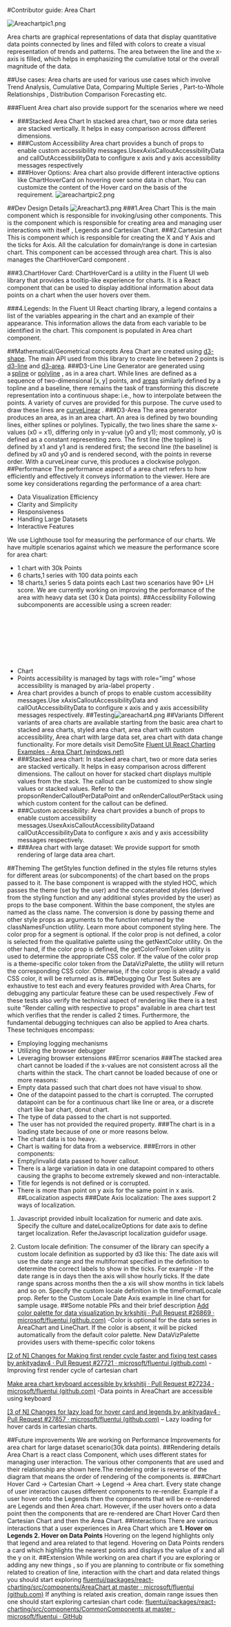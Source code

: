 #Contributor guide: Area Chart

![Areachartpic1.png](images/Areachartpic1.png)

Area charts are graphical representations of data that display quantitative data points connected by lines and filled with colors to create a visual representation of trends and patterns. The area between the line and the x-axis is filled, which helps in emphasizing the cumulative total or the overall magnitude of the data.

##Use cases: 
Area charts are used for various use cases which involve Trend Analysis, Cumulative Data, Comparing Multiple Series , Part-to-Whole Relationships , Distribution Comparison Forecasting etc.

###Fluent Area chart also provide support for the scenarios where we need 
- ###Stacked Area Chart
  In stacked area chart, two or more data series are stacked vertically. It helps in easy comparison across different dimensions.
- ###Custom Accessibility 
  Area chart provides a bunch of props to enable custom accessibility messages.UsexAxisCalloutAccessibilityData and callOutAccessibilityData to configure x axis and y axis accessibility messages respectively
- ###Hover Options: 
  Area chart also provide different interactive options like ChartHoverCard on hovering over some data in chart. You can customize the content of the Hover card on the basis of the requirement.
![areachartpic2.png](images/Areachartpic2.png)

##Dev Design Details
![Areachart3.png](images/Areachartpic3.png)
###1.Area Chart 
 This is the main component which is responsible for invoking/using other components. This is the component which is responsible for creating area  and managing user interactions with itself , Legends and Cartesian Chart.
###2.Cartesian chart
This is component which is responsible for creating the X and Y Axis and the ticks for Axis. All the calculation for domain/range is done in cartesian chart. This component can be accessed through area chart. This is also manages the ChartHoverCard component .

###3.ChartHover Card:
 ChartHoverCard is a utility in the Fluent UI web library that provides a tooltip-like experience for charts. It is a React component that can be used to display additional information about data points on a chart when the user hovers over them.

###4.Legends:
 In the Fluent UI React charting library, a legend contains a list of the variables appearing in the chart and an example of their appearance. This information allows the data from each variable to be identified in the chart. This component is populated in Area chart component.

##Mathematical/Geometrical concepts
Area Chart are created using [d3-shape](https://github.com/d3/d3-shape#readme). The main API used from this library to create line between 2 points is [d3-line](https://github.com/d3/d3-shape#lines) and [d3-area](https://github.com/d3/d3-shape#areas).
###D3-Line
Line Generator are generated using a [spline](https://en.wikipedia.org/wiki/Spline_(mathematics)) or [polyline](https://en.wikipedia.org/wiki/Polygonal_chain) , as in a area chart. While lines  are defined as a sequence of two-dimensional [x, y] points, and [areas](https://github.com/d3/d3-shape#areas) similarly defined by a topline and a baseline, there remains the task of transforming this discrete representation into a continuous shape: i.e., how to interpolate between the points. A variety of curves are provided for this purpose. The curve used to draw these lines are [curveLinear](https://github.com/d3/d3-shape#curveLinear) .
###D3-Area
The area generator produces an area, as in an area chart. An area is defined by two bounding lines, either splines or polylines. Typically, the two lines share the same x-values (x0 = x1), differing only in y-value (y0 and y1); most commonly, y0 is defined as a constant representing zero. The first line (the topline) is defined by x1 and y1 and is rendered first; the second line (the baseline) is defined by x0 and y0 and is rendered second, with the points in reverse order. With a curveLinear curve, this produces a clockwise polygon.
##Performance
The performance aspect of a area chart refers to how efficiently and effectively it conveys information to the viewer. Here are some key considerations regarding the performance of a area chart: 
- Data Visualization Efficiency 
- Clarity and Simplicity 
- Responsiveness
- Handling Large Datasets
- Interactive Features

We use Lighthouse tool for measuring the performance of our charts. We have multiple scenarios against which we measure the performance score for area chart:
- 1 chart with 30k Points 
- 6 charts,1 series with 100 data points each 
- 18 charts,1 series 5 data points each 
Last two scenarios have 90+ LH score. We are currently working on improving the performance of the area with heavy data set (30 k Data points).
##Accessibility
 Following subcomponents are accessible using a screen reader:
- Chart <svg>The role is set as presentation, and the aria-label attribute is set as a string to describe its contents. This is readable by screen reader if user has given chartTitle prop
- Points accessibility is managed by <path> tags with role=”img” whose accessibility is managed by aria-label property .
- Area chart provides a bunch of props to enable custom accessibility messages.Use xAxisCalloutAccessibilityData and callOutAccessibilityData to configure x axis and y axis accessibility messages respectively.
##Testing![areachart4.png](images/Areachartpic4.png)
##Variants
Different variants of area charts are available starting from the basic area chart to stacked area charts, styled area chart, area chart with custom accessibility, Area chart with large data set, area chart with data change functionality. For more details visit DemoSite [Fluent UI React Charting Examples - Area Chart (windows.net)](https://fluentuipr.z22.web.core.windows.net/heads/master/react-charting/demo/index.html#/examples/areachart)
- ###Stacked area chart:
  In stacked area chart, two or more data series are stacked vertically. It helps in easy comparison across different dimensions. The callout on hover for stacked chart displays multiple values from the stack. The callout can be customized to show single values or stacked values. Refer to the propsonRenderCalloutPerDataPoint and onRenderCalloutPerStack using which custom content for the callout can be defined.
- ###Custom accessibility:
  Area chart provides a bunch of props to enable custom accessibility messages.UsexAxisCalloutAccessibilityDataand callOutAccessibilityData to configure x axis and y axis accessibility messages respectively.
- ###Area chart with large dataset:
  We provide support  for smoth  rendering of large data area chart.  

##Theming
The getStyles function defined in the styles file returns styles for different areas (or subcomponents) of the chart based on the props passed to it. The base component is wrapped with the styled HOC, which passes the theme (set by the user) and the concatenated styles (derived from the styling function and any additional styles provided by the user) as props to the base component. Within the base component, the styles are named as the class name. The conversion is done by passing theme and other style props as arguments to the function returned by the classNamesFunction utility. Learn more about component styling here.
The color prop for a segment is optional. If the color prop is not defined, a color is selected from the qualitative palette using the getNextColor utility. On the other hand, if the color prop is defined, the getColorFromToken utility is used to determine the appropriate CSS color. If the value of the color prop is a theme-specific color token from the DataVizPalette, the utility will return the corresponding CSS color. Otherwise, if the color prop is already a valid CSS color, it will be returned as is.
##Debugging
Our Test Suites are exhaustive to test each and every features provided with Area Charts, for debugging any particular feature these can be used respectively .Few of these tests also verify the technical aspect of rendering like there is a test suite “Render calling with respective to props” available in area chart test which verifies that the render is called 2 times.
Furthermore, the fundamental debugging techniques can also be applied to Area charts. These techniques encompass:
- Employing logging mechanisms
- Utilizing the browser debugger
- Leveraging browser extensions
##Error scenarios
###The stacked area chart cannot be loaded if the x-values are not consistent across all the charts within the stack.
The chart cannot be loaded because of one or more reasons:
- Empty data passed such that chart does not have visual to show.
- One of the datapoint passed to the chart is corrupted. The corrupted datapoint can be for a continuous chart like line or area, or a discrete chart like bar chart, donut chart.
- The type of data passed to the chart is not supported.
- The user has not provided the required property.
###The chart is in a loading state because of one or more reasons below.
- The chart data is too heavy.
- Chart is waiting for data from a webservice.
###Errors in other components:
- Empty/invalid data passed to hover callout.
- There is a large variation in data in one datapoint compared to others causing the graphs to become extremely skewed and non-interactable.
- Title for legends is not defined or is corrupted.
- There is more than point on y axis for the same point in x axis.
##Localization aspects
###Date Axis localization: The axes support 2 ways of localization.
1. Javascript provided inbuilt localization for numeric and date axis. Specify the culture and dateLocalizeOptions for date axis to define target localization. Refer theJavascript localization guidefor usage.

2. Custom locale definition: The consumer of the library can specify a custom locale definition as supported by d3 like this:
The date axis will use the date range and the multiformat specified in the definition to determine the correct labels to show in the ticks. For example - If the date range is in days then the axis will show hourly ticks. If the date range spans across months then the a xis will show months in tick labels and so on. Specify the custom locale definition in the timeFormatLocale prop. Refer to the Custom Locale Date Axis example in line chart for sample usage.
##Some notable PRs and their brief description
[Add color palette for data visualization by krkshitij · Pull Request #26869 · microsoft/fluentui (github.com)](https://github.com/microsoft/fluentui/pull/26869)  -Color is optional for the data series in AreaChart and LineChart. If the color is absent, it will be picked automatically from the default color palette. New DataVizPalette provides users with theme-specific color tokens

[[2 of N] Changes for Making first render cycle faster and fixing test cases by ankityadav4 · Pull Request #27721 · microsoft/fluentui (github.com)](https://github.com/microsoft/fluentui/pull/27721)  -Improving first render cycle of cartesian chart

[Make area chart keyboard accessible by krkshitij · Pull Request #27234 · microsoft/fluentui (github.com)](https://github.com/microsoft/fluentui/pull/27234)  -Data points in AreaChart are accessible using keyboard

[[3 of N] Changes for lazy load for hover card and legends by ankityadav4 · Pull Request #27857 · microsoft/fluentui (github.com)](https://github.com/microsoft/fluentui/pull/27857) – Lazy loading for hover cards in cartesian charts.

##Future improvements
We are working on Performance Improvements for area chart for large dataset scenario(30k data points).
##Rendering details
Area Chart is a react class Component, which uses different states for managing user interaction. The various other components that are used and their relationship are shown here.The rendering order is reverse of the diagram that means the order of rendering of the components is.
###Chart Hover Card -> Cartesian Chart -> Legend -> Area chart.
Every state change of user interaction causes different components to re-render. Example if a user hover onto the Legends then the components that will be re-rendered are Legends and then Area chart. However, if the user hovers onto a data point then the components that are re-rendered are Chart Hover Card then Cartesian Chart and then the Area Chart.
##Interactions
There are various interactions that a user experiences in Area Chart which are
**1. Hover on Legends
2. Hover on Data Points**
Hovering on the legend highlights only that legend and area related to that legend.
Hovering on Data Points renders a card which highlights the nearest points and displays the value of x and all the y on it.
##Extension
While working on area chart if you are exploring or adding any new things , so if you are planning to contribute or fix something related to creation of line, interaction with the chart and data related things you should start exploring [fluentui/packages/react-charting/src/components/AreaChart at master · microsoft/fluentui (github.com)](https://github.com/microsoft/fluentui/tree/master/packages/react-charting/src/components/AreaChart)
If anything is related axis creation, domain range issues then one should start exploring cartesian chart code:
[fluentui/packages/react-charting/src/components/CommonComponents at master · microsoft/fluentui · GitHub](https://github.com/microsoft/fluentui/tree/master/packages/react-charting/src/components/CommonComponents)

 









